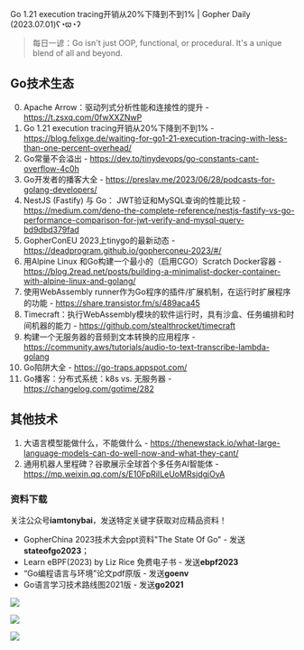 Go 1.21 execution tracing开销从20%下降到不到1% | Gopher Daily (2023.07.01)ʕ◔ϖ◔ʔ

>每日一谚：Go isn't just OOP, functional, or procedural. It's a unique blend of all and beyond.

## Go技术生态

0. Apache Arrow：驱动列式分析性能和连接性的提升 - https://t.zsxq.com/0fwXXZNwP
1. Go 1.21 execution tracing开销从20%下降到不到1% - https://blog.felixge.de/waiting-for-go1-21-execution-tracing-with-less-than-one-percent-overhead/
2. Go常量不会溢出 - https://dev.to/tinydevops/go-constants-cant-overflow-4c0h
3. Go开发者的播客大全 - https://preslav.me/2023/06/28/podcasts-for-golang-developers/
4. NestJS (Fastify) 与 Go： JWT验证和MySQL查询的性能比较 - https://medium.com/deno-the-complete-reference/nestjs-fastify-vs-go-performance-comparison-for-jwt-verify-and-mysql-query-bd9dbd379fad
5. GopherConEU 2023上tinygo的最新动态 - https://deadprogram.github.io/gopherconeu-2023/#/
6. 用Alpine Linux 和Go构建一个最小的（启用CGO）Scratch Docker容器 - https://blog.2read.net/posts/building-a-minimalist-docker-container-with-alpine-linux-and-golang/
7. 使用WebAssembly runner作为Go程序的插件/扩展机制，在运行时扩展程序的功能 - https://share.transistor.fm/s/489aca45
8. Timecraft：执行WebAssembly模块的软件运行时，具有沙盒、任务编排和时间机器的能力 - https://github.com/stealthrocket/timecraft
9. 构建一个无服务器的音频到文本转换的应用程序 - https://community.aws/tutorials/audio-to-text-transcribe-lambda-golang
10. Go陷阱大全 - https://go-traps.appspot.com/
11. Go播客：分布式系统：k8s vs. 无服务器 - https://changelog.com/gotime/282

## 其他技术

1. 大语言模型能做什么，不能做什么 - https://thenewstack.io/what-large-language-models-can-do-well-now-and-what-they-cant/
2. 通用机器人里程碑？谷歌展示全球首个多任务AI智能体 - https://mp.weixin.qq.com/s/E10FpRiILeUoMRsjdgjOyA

### 资料下载

关注公众号**iamtonybai**，发送特定关键字获取对应精品资料！

* GopherChina 2023技术大会ppt资料"The State Of Go" - 发送**stateofgo2023**；
* Learn eBPF(2023) by Liz Rice 免费电子书 - 发送**ebpf2023**
* “Go编程语言与环境”论文pdf原版 - 发送**goenv**
* Go语言学习技术路线图2021版 - 发送**go2021**

![](https://mmbiz.qpic.cn/mmbiz_png/cH6WzfQ94mb54jsFJZ3Knmz8obUsf3PBShthmdSw5E01TcYmUReGkj0BWpxHak1HlnlzHvLmKax53YSGr7aNlA/0?wx_fmt=png)

![](https://mmbiz.qpic.cn/mmbiz_png/cH6WzfQ94mZsOgPXTXZgWiaE03ib9r9WFJXC6xJCA5Y6VSesOZqlGxYfODibvR7UPGxiaM7SZZNQZkRtggPXEfBdwQ/0?wx_fmt=png)

![](https://mmbiz.qpic.cn/mmbiz_png/cH6WzfQ94mb54jsFJZ3Knmz8obUsf3PBrSoqeMvoWCticN2cpU64fJ0FYQdXJhP7ia7WRh8628uOAsQYeE2NibRRw/0?wx_fmt=png)

